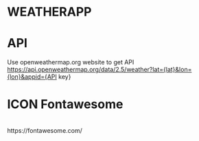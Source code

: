 # WEATHERAPP
# API
Use openweathermap.org website to get API
</br>
https://api.openweathermap.org/data/2.5/weather?lat={lat}&lon={lon}&appid={API key}
# ICON Fontawesome
</br>
https://fontawesome.com/
</br>
<script src="https://kit.fontawesome.com/ba9bc6bfc7.js" crossorigin="anonymous"></script>

#
